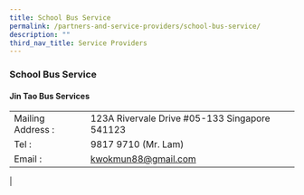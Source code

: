 ```yaml
---
title: School Bus Service
permalink: /partners-and-service-providers/school-bus-service/
description: ""
third_nav_title: Service Providers
---
```

### **School Bus Service**
#### **Jin Tao Bus Services**

|  |  |
|---|---|
| Mailing Address : | 123A Rivervale Drive  #05-133  Singapore 541123 |
| Tel : | 9817 9710 (Mr. Lam) |
| Email : | [kwokmun88@gmail.com](mailto:kwokmun88@gmail.com) |
|